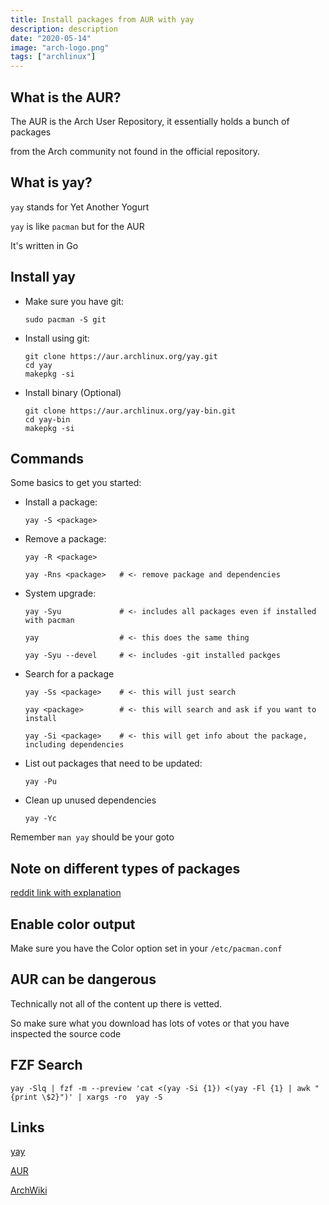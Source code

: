 ```yaml
---
title: Install packages from AUR with yay
description: description
date: "2020-05-14"
image: "arch-logo.png"
tags: ["archlinux"]
---
```


## What is the AUR?

The AUR is the Arch User Repository, it essentially holds a bunch of packages

from the Arch community not found in the official repository.

## What is yay?

`yay` stands for Yet Another Yogurt

`yay` is like `pacman` but for the AUR

It's written in Go

## Install yay

- Make sure you have git:

  ```
  sudo pacman -S git
  ```

- Install using git:

  ```
  git clone https://aur.archlinux.org/yay.git
  cd yay
  makepkg -si
  ```

- Install binary (Optional)

  ```
  git clone https://aur.archlinux.org/yay-bin.git
  cd yay-bin
  makepkg -si
  ```

## Commands

Some basics to get you started:

- Install a package:

  ```
  yay -S <package>
  ```

- Remove a package:

  ```
  yay -R <package>

  yay -Rns <package>   # <- remove package and dependencies
  ```

- System upgrade:

  ```
  yay -Syu             # <- includes all packages even if installed with pacman

  yay                  # <- this does the same thing

  yay -Syu --devel     # <- includes -git installed packges
  ```

- Search for a package

  ```
  yay -Ss <package>    # <- this will just search

  yay <package>        # <- this will search and ask if you want to install

  yay -Si <package>    # <- this will get info about the package, including dependencies
  ```

- List out packages that need to be updated:

  ```
  yay -Pu
  ```

- Clean up unused dependencies

  ```
  yay -Yc
  ```

Remember `man yay` should be your goto

## Note on different types of packages

[reddit link with explanation](https://www.reddit.com/r/archlinux/comments/ggnu97/what_is_the_difference_between_versions_of_the/)

## Enable color output

Make sure you have the Color option set in your `/etc/pacman.conf`

## AUR can be dangerous

Technically not all of the content up there is vetted.

So make sure what you download has lots of votes or that you have inspected the source code

## FZF Search

```
yay -Slq | fzf -m --preview 'cat <(yay -Si {1}) <(yay -Fl {1} | awk "{print \$2}")' | xargs -ro  yay -S
```

## Links

[yay](https://github.com/Jguer/yay)

[AUR](https://aur.archlinux.org/packages/)

[ArchWiki](https://wiki.archlinux.org/index.php/Arch_User_Repository)
